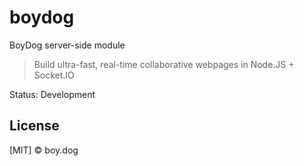 ﻿# boydog

BoyDog server-side module

> Build ultra-fast, real-time collaborative webpages in Node.JS + Socket.IO

Status: Development

## License

[MIT] © boy.dog